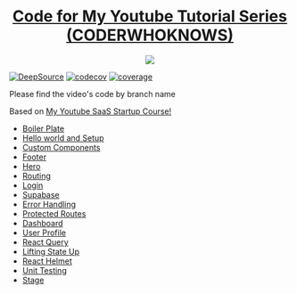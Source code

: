 
<a href="https://youtube.com/c/coderwhoknows"><h1 align="center" >Code for My Youtube Tutorial Series (CODERWHOKNOWS)</h1></a>
<p align="center" ><img src="https://i.ibb.co/fpKMhhj/Copy-of-Blue-Up-Arrow-Finance-Corporate-Logo-3.png"/></p>



[![DeepSource](https://deepsource.io/gh/piyush97/saas-startup.svg/?label=resolved+issues&show_trend=true&token=Crc2en4qE-iD3b9rqLYKUEsm)](https://deepsource.io/gh/piyush97/saas-startup/?ref=repository-badge)
[![codecov](https://codecov.io/gh/piyush97/saas-startup/branch/main/graph/badge.svg?token=S5E012H4XD)](https://codecov.io/gh/piyush97/saas-startup)
[![coverage](https://github.com/piyush97/saas-startup/actions/workflows/coverage.yml/badge.svg)](https://github.com/piyush97/saas-startup/actions/workflows/coverage.yml)

Please find the video's code by branch name

Based on <a href="https://www.youtube.com/playlist?list=PLpkrMokklzr17jNBSLGiag2QNb6cSSwOh">My Youtube SaaS Startup Course!</a>

- <a href="https://github.com/piyush97/saas-startup">Boiler Plate</a>
- <a href="https://github.com/piyush97/saas-startup/tree/part2/hello-world-and-setup">Hello world and Setup</a>
- <a href="https://github.com/piyush97/saas-startup/tree/part3/custom-components">Custom Components</a>
- <a href="https://github.com/piyush97/saas-startup/tree/part4/creating-footer">Footer</a>
- <a href="https://github.com/piyush97/saas-startup/tree/part5/hero">Hero</a>
- <a href="https://github.com/piyush97/saas-startup/tree/part6/routing">Routing</a>
- <a href="https://github.com/piyush97/saas-startup/tree/part7/login">Login</a>
- <a href="https://github.com/piyush97/saas-startup/tree/part8/supabase">Supabase</a>
- <a href="https://github.com/piyush97/saas-startup/tree/part9/error-messages">Error Handling</a>
- <a href="https://github.com/piyush97/saas-startup/tree/part10/protected-routes">Protected Routes</a>
- <a href="https://github.com/piyush97/saas-startup/tree/part11/Dashboard">Dashboard</a>
- <a href="https://github.com/piyush97/saas-startup/tree/part12/Profile">User Profile</a> 
- <a href="https://github.com/piyush97/saas-startup/tree/part13/react-query">React Query</a> 
- <a href="https://github.com/piyush97/saas-startup/tree/part14/lifting-state-up">Lifting State Up</a>
- <a href="https://github.com/piyush97/saas-startup/tree/part15/react-helmet">React Helmet</a>
- <a href="https://github.com/piyush97/saas-startup/tree/part16/testing-react">Unit Testing</a>
- <a href="https://github.com/piyush97/saas-startup/tree/part17/stage">Stage</a> 
